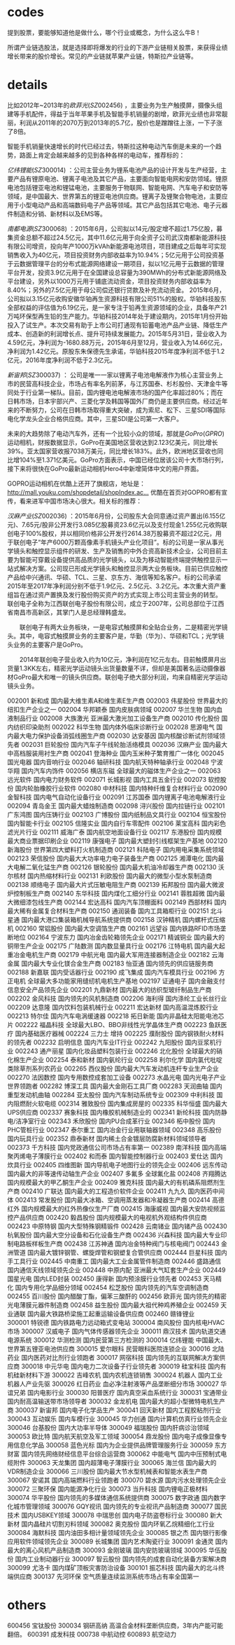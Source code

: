 # codes

提到股票，要能够知道他是做什么，哪个行业或概念，为什么这么牛B！

所谓产业链选股法，就是选择即将爆发的行业的下游产业链相关股票，来获得业绩增长带来的股价增长。常见的产业链就苹果产业链，特斯拉产业链等。

# details

比如2012年~2013年的$欧菲光(SZ002456)$ ，主要业务为生产触摸屏，摄像头组建等手机配件，得益于当年苹果手机及智能手机销量的剧增，欧菲光业绩也非常靓丽，利润从2011年的2070万到2013年的5.7亿，股价也是蹭蹭往上涨，一下子涨了8倍。

智能手机销量快速增长的时代已经过去，特斯拉这种电动汽车倒是未来的一个趋势，路面上肯定会越来越多的见到各种各样的电动车，推荐标的：

$亿纬锂能(SZ300014)$ ：公司主营业务为锂系电池产品的设计开发与生产经营，主要产品有锂原电池、锂离子电池及其它产品，主要面向智能电网和安防领域。锂原电池包括锂亚电池和锂锰电池，主要服务于物联网、智能电网、汽车电子和安防等领域，是中国最大、世界第五的锂亚电池供应商。锂离子及锂聚合物电池，主要应用于小型电动产品和高端数码电子产品等领域。其它产品包括其它电池、电子元器件制造和分销、新材料以及EMS等。

$南都电源(SZ300068)$ ：2015年6月，公司拟以14元/股定增不超过1.75亿股，募集资金总额不超过24.5亿元，其中11.6亿元用于向全资子公司武汉南都新能源科技有限公司增资，投向年产1000万kVAh新能源电池项目，项目建成之后每年可实现销售收入为40亿元，项目投资财务内部收益率为10.94%；5亿元用于公司投资基于云数据管理平台的分布式能源网络建设一期项目，拟以1亿元用于云数据的管理平台开发，投资3.9亿元用于在全国建设总容量为390MWh的分布式新能源网络及平台建设，另外以1000万元用于铺底流动资金，项目投资财务内部收益率为8.40%；另外的7.5亿元用于母公司偿还银行贷款及补充流动资金。
2015年6月，公司拟以3.15亿元收购安徽华铂再生资源科技有限公司51%的股权。华铂科技股东全部权益的评估值为6.19亿元，是一家专注于铅再生资源领域的企业，具备年产21万吨环保型再生铅的生产能力。华铂科技2014年处于建设期内，2015年1月份开始投入了试生产。本次交易有助于上市公司打通现有铅蓄电池产品产业链、降低生产成本、创造新的利润增长点、提升可持续发展能力。2015年5月31日，营业收入为4.59亿元，净利润为-1680.88万元，2015年6月至12月，营业收入为14.66亿元，净利润为1.42亿元。原股东朱保德先生承诺，华铂科技2015年度净利润不低于1.2亿元，2016年度净利润不低于2.3亿元。

$新宙邦(SZ300037)$ ： 公司是唯一一家以锂离子电池电解液作为核心主营业务上市的民营高科技企业，市场占有率名列前茅，与江苏国泰、杉杉股份、天津金牛等同处于行业第一梯队。目前，国内锂电池电解液市场的国产化率超过80%；而在日韩市场，日本宇部兴产、三菱化学及韩国等国外厂商仍是主要供应商。经过近年来的不断努力，公司在日韩市场取得重大突破，成为索尼、松下、三星SDI等国际电化学龙头企业合格供应商。其中，三星SDI是公司第一大客户。

未来的大趋势除了电动汽车外，还有一个比较小众的领域，那就是$GoPro(GPRO)$ 运动相机，财报数据显示，GoPro在美国地区营收达到2.123亿美元，同比增长39%。亚太国家营收报7038万美元，同比增长183%。此外，欧洲地区营收也同比增104%至1.371亿美元。GoPro方面表示，中国已经位居该公司十大市场行列，接下来将很快在GoPro最新运动相机Hero4中新增简体中文的用户界面。

GOPRO运动相机在优酷上还开了旗舰店，地址是：http://mall.youku.com/shopdetail/shopIndex.ac… 优酷在首页对GOPRO都有宣传，看来进军中国市场决心很大。相关标的推荐：

$汉麻产业(SZ002036)$ ：2015年6月份，公司股东大会同意通过资产置出(6.155亿元)、7.65元/股非公开发行3.085亿股募资23.6亿元以及支付现金1.255亿元收购联创电子100%股权，并以相同价格非公开发行2614.38万股募资不超过2亿元，用于联创电子“年产6000万颗高像素手机镜头产业化项目”。标的公司是一家从事光学镜头和触控显示组件的研发、生产及销售的中外合资高新技术企业，公司目前主要为智能可穿戴设备提供高品质的光学镜头，以及为移动智能终端提供触控显示一站式解决方案。公司现已形成光学镜头和触控显示两大业务板块。目前已供应触控产品给中兴通讯、华硕、TCL、三星、京东方、海信等知名客户。标的公司承诺2015年至2017年净利润分别不低于1.9亿元、2.5亿元、3.2亿元。本次重大资产重组旨在通过资产置换及发行股份购买资产的方式实现上市公司主营业务的转型。
联创电子全称为江西联创电子股份有限公司，成立于2007年，公司总部位于江西省南昌市高新区，其掌门人是总经理韩盛龙。

　　联创电子有两大业务板块，一是电容式触摸屏和全贴合业务，二是精密光学镜头。其中，电容式触摸屏业务的主要客户是，华勤（华为）、华硕和TCL；光学镜头业务的主要客户是GoPro。

　　2014年联创电子营业收入约为10亿元，净利润在1亿元左右。目前触摸屏月出货量1.3KK左右，精密光学运动镜头出货量数量不详，但却是美国著名运动摄像器材GoPro最大和唯一的镜头供应商。联创电子绝大部分利润，均来自精密光学运动镜头业务。


002001	新和成  	国内最大维生素A和维生素E生产商
002003	伟星股份  	世界最大的纽扣生产企业之一
002004	华邦颖泰  	国内皮肤病领域
002007	华兰生物  	国内血液制品行业
002008	大族激光  	亚洲最大激光加工设备生产商
002010	传化股份  	国内纺织印染助剂
002022	科华生物  	国内体外临床诊断行业
002028	思源电气  	国内最大电力保护设备消弧线圈生产商
002030	达安基因  	国内核酸诊断试剂领域领先者
002031	巨轮股份  	国内汽车子午线轮胎活络模具
002036	汉麻产业  	国内最大中高档服装用衬生产商
002041	登海种业  	国内玉米种子繁育推广一体化
002045	国光电器  	国内音响行业
002046	轴研科技  	国内航天特种轴承行业
002048	宁波华翔  	国内汽车内饰件
002056	横店东磁  	全球最大的磁体生产企业之一
002063	远光软件  	国内电力财务软件
002071	长城影视  	国内工具五金行业
002073	软控股份  	国内轮胎橡胶行业软件
002080	中材科技  	国内特种纤维复合材料行业
002090	金智科技  	国内电气自动化设备行业
002091	江苏国泰  	国内锂离子电池电解液行业
002094	青岛金王  	国内最大蜡烛制造商
002098	浔兴股份  	国内拉链行业
002101	广东鸿图  	国内压铸行业
002103	广博股份  	国内纸制品文具行业
002104	恒宝股份  	国内智能卡行业
002105	信隆实业  	国内自行车零配件
002106	莱宝高科  	国内彩色滤光片行业
002111	威海广泰  	国内航空地面设备行业
002117	东港股份  	国内规模最大商业票据印刷企业
002119	康强电子  	国内最大塑封引线框架生产基地
002120	新海股份  	世界第四大塑料打火机制造商
002121	科陆电子  	国内用电采集系统领域
002123	荣信股份  	国内最大大功率电力电子装备生产商
002125	湘潭电化  	国内最大电解二氧化锰生产商
002126	银轮股份  	国内最大机油冷却器生产商
002130	沃尔核材  	国内热缩材料行业
002131	利欧股份  	国内最大的微型小型水泵制造商
002138	顺络电子  	国内最大片式压敏电阻生产商
002139	拓邦股份  	国内最大微波炉控制板生产商
002140	东华科技  	国内煤化工细分行业
002141	蓉胜超微  	国内最大微细漆包线生产商
002144	宏达高科  	国内汽车顶棚面料
002149	西部材料  	国内最大稀有金属复合材料生产商
002150	通润装备  	国内工具箱柜行业
002151	北斗星通  	国内最大港口集装箱机械导航系统提供商
002158	汉钟精机  	国内螺杆式压缩机
002160	常铝股份  	国内最大空调箔生产商
002161	远望谷  	国内铁路RFID市场垄断地位
002164	宁波东力  	国内冶金齿轮箱领先企业
002171	精诚铜业  	国内最大的铜带生产企业
002175	广陆数测  	国内数显量具行业
002176	江特电机  	国内最大起重冶金电机生产商
002179	中航光电  	国内最大军用连接器制造企业
002182	云海金属  	国内最大专业化镁合金生产商
002183	怡亚通  	国内领先的供应链服务商
002188	新嘉联  	国内受话器行业
002190	成飞集成  	国内汽车模具行业
002196	方正电机  	全球最大多功能家用缝纫机电机生产基地
002197	证通电子  	国内金融支付信息安全产品领先企业
002201	九鼎新材  	国内最大的纺织型玻纤制品生产商
002202	金风科技  	国内领先的风机制造商
002206	海利得  	国内涤纶工业长丝行业
002209	达意隆  	国内饮料包装机械行业
002211	宏达新材  	国内高温混炼胶行业
002213	特尔佳  	国内汽车电涡缓速器
002218	拓日新能  	国内非晶硅太阳能电池芯片
002222	福晶科技  	全球最大LBO、BBO非线性光学晶体生产商
002223	鱼跃医疗  	国内基础医疗器械
002224	三力士  	增持
002225	濮耐股份  	国内钢铁耐火材料的领先者
002232	启明信息  	国内汽车业IT行业
002242	九阳股份  	国内豆浆机行业
002243	通产丽星  	国内化妆品塑料包装行业
002246	北化股份  	全球最大的硝化棉生产企业
002254	泰和新材  	国内氨纶行业
002258	利尔化学  	国内氯代吡啶类除草剂系列农药业
002265	西仪股份  	国内最大汽车发动机连杆专业生产企业
002270	法因数控  	国内专用数控成套加工设备
002273	水晶光电  	国内光电子产业世界领跑者
002282	博深工具  	国内最大金刚石工具厂商
002283	天润曲轴  	国内重型发动机曲轴
002284	亚太股份  	国内汽车制动系统专业
002309	中利科技  	国内阻燃耐火软电缆
002314	雅致股份  	国内集成房屋的
002335	科华恒盛  	国内最大UPS供应商
002337	赛象科技  	国内橡胶机械制造业的
002341	新纶科技  	国内防静电/洁净室行业
002343	禾欣股份  	国内PU合成革行业
002346	柘中股份  	国内PHC管桩行业
002347	泰尔重工  	国内冶金行业用联轴器领域
002348	高乐股份  	国内玩具行业
002352	鼎泰新材  	国内稀土合金镀层防腐新材料领域领导者
002373	千方科技  	国内党政通信公司市场占有率第一
002389	南洋科技  	国内高端聚丙烯电子薄膜行业
002402	和而泰  	国内智能控制器行业
002403	爱仕达  	国内炊具行业
002405	四维图新  	国内导航电子地图行业的领先企业
002406	远东传动  	国内最大的非等速传动轴生产企业
002407	多氟多  	全球氟化盐
002408	齐翔腾达  	国内规模最大的甲乙酮生产企业
002409	雅克科技  	国内最大的有机磷系阻燃剂生产商
002410	广联达  	国内最大的工程造价软件企业
002411	九九久  	国内医药中间体
002413	常发股份  	国内最大冰箱、空调用蒸发器和冷凝器生产商
002414	高德红外  	国内规模最大的红外热像仪生产厂商
002415	海康威视  	国内最大安防视频监控产品供应商
002420	毅昌股份  	国内规模最大的电视机外观结构件供应商
002423	中原特钢  	国内大型特殊钢精锻件
002428	云南锗业  	国内锗产品
002430	杭氧股份  	国内最大空分设备和石化设备生产商
002436	兴森科技  	国内最大专业印制电路板样板生产商
002438	江苏神通  	国内冶金特种阀门与核电阀门
002443	金洲管道  	国内最大镀锌钢管、螺旋焊管和钢塑复合管供应商
002444	巨星科技  	国内手工具行业
002445	中南重工  	国内最大工业金属管件制造商
002446	盛路通信  	国内通信天线领域领先企业
002448	中原内配  	亚洲最大气缸套生产企业
002449	国星光电  	国内LED封装
002450	康得新  	国内预涂膜行业领先者
002453	天马精化  	国内专用化学品细分领域
002454	松芝股份  	国内领先的汽车空调制造商
002455	百川股份  	国内醋酸丁酯，偏苯三酸酐的
002456	欧菲光  	国内领先的精密光电薄膜元器件制造商
002458	益生股份  	国内最大祖代种鸡养殖企业
002459	天业通联  	国内最大铁路桥梁施工起重运输设备供应商
002460	赣锋锂业  	
300001	特锐德  	国内铁路电力远动箱式变电站
300004	南风股份  	国内核电HVAC市场
300007	汉威电子  	国内气体传感器领先企业
300011	鼎汉技术  	国内轨道交通电源系统
300012	华测检测  	国内民营第三方检测的
300014	亿纬锂能  	中国最大、世界第五锂亚电池供应商
300015	爱尔眼科  	民营眼科医院连锁企业
300016	北陆药业  	国内医药对比剂行业领跑者
300017	网宿科技  	国内领先的互联网解决方案供应商
300018	中元华电  	国内电力二次设备子行业领先者
300019	硅宝科技  	国内有机硅新材料下游
300022	吉峰农机  	国内农机连锁销售
300024	机器人  	国内工业机器人产业先驱
300026	红日药业  	血必净注射液等产品垄断细分市场
300027	华谊兄弟  	国内电影行业
300030	阳普医疗  	国内真空采血系统行业
300031	宝通带业  	国内耐高温输送带市场领导者
300032	金龙机电  	国内最大的超小型微特电机生产商
300037	新宙邦  	国内电子化学品生产
300041	回天新材  	国内工程胶粘剂行业
300043	互动娱乐  	国内车模行业
300045	华力创通  	国内计算机仿真行业领先企业
300046	台基股份  	国内大功率半导体
300049	福瑞股份  	国内肝病诊治领域
300053	欧比特  	国内航天航空及军工领域
300054	鼎龙股份  	国内电子成像显像专用信息化学品
300058	蓝色光标  	国内为企业提供品牌管理服务行业
300059	东方财富  	国内领先网络财经信息平台综合运营商
300062	中能电气  	国内中压预制式电缆附件
300063	天龙集团  	国内超薄电子薄膜行业
300065	海兰信  	国内最大的VDR制造企业
300066	三川股份  	国内最大节水型机械表和智能水表生产商
300067	安诺其  	国内高端燃料行业领跑者
300070	碧水源  	国内污水处理领先企业
300072	三聚环保  	国内能源净化行业
300073	当升科技  	国内锂电正极材料
300074	华平股份  	国内领先的多媒体通信系统提供商
300075	数字政通  	国内数字化城市管理领域
300076	GQY视讯  	国内领先的专业视讯产品制造商
300077	国民技术  	国内USBKEY领域
300078	中瑞思创  	国内电子防盗卷标行业
300080	新大新材  	国内晶硅片切割刃料领域
300082	奥克股份  	国内环氧乙烷精细化工行业
300084	海默科技  	国内油田多相计量领域领先企业
300085	银之杰  	国内银行影像应用软件领域领先企业
300089	长城集团  	国内艺术陶瓷行业
300091	金通灵  	国内最大的离心风机产品制造商
300093	金刚玻璃  	国内安防玻璃领域
300095	华伍股份  	国内工业制动器行业
300097	智云股份  	国内领先的成套自动化装备方案解决商
300099	尤洛卡  	国内煤矿顶板灾害防治设备
300101	振芯科技  	国内最大的北斗终端供应商
300137	先河环保  	空气质量连续监测系统市场占有率全国第一

# others

600456  宝钛股份 
300034  钢研高纳 高温合金材料垄断供应商，3年内产能可能翻倍。
600391  成发科技 
000738  中航动控 
600893  航空动力 
